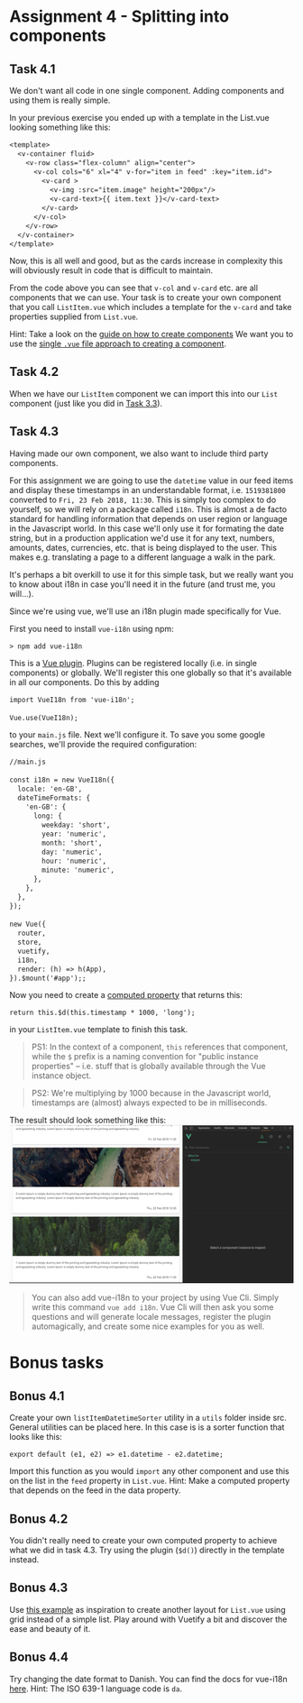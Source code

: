 Assignment 4 - Splitting into components
========================================

Task 4.1
--------

We don't want all code in one single component. Adding components and using them is really simple.

In your previous exercise you ended up with a template in the List.vue looking something like this:
```
<template>
  <v-container fluid>
    <v-row class="flex-column" align="center">
      <v-col cols="6" xl="4" v-for="item in feed" :key="item.id">
        <v-card >
          <v-img :src="item.image" height="200px"/>
          <v-card-text>{{ item.text }}</v-card-text>
        </v-card>
      </v-col>
    </v-row>
  </v-container>
</template>
```

Now, this is all well and good, but as the cards increase in complexity this will obviously result in code that is difficult to maintain.

From the code above you can see that `v-col` and `v-card` etc. are all components that we can use. Your task is to create your own component that you call `ListItem.vue` which includes a template for the `v-card` and take properties supplied from `List.vue`.

Hint: Take a look on the [guide on how to create components](https://vuejs.org/v2/guide/components.html#Passing-Data-to-Child-Components-with-Props)
We want you to use the [single `.vue` file approach to creating a component](https://vuejs.org/v2/guide/single-file-components.html).

Task 4.2
--------

When we have our `ListItem` component we can import this into our `List` component (just like you did in [Task 3.3](../assignment-3/README.md)).


Task 4.3
--------

Having made our own component, we also want to include third party components.

For this assignment we are going to use the `datetime` value in our feed items and display these timestamps in an understandable format, i.e. `1519381800` converted to `Fri, 23 Feb 2018, 11:30`. This is simply too complex to do yourself, so we will rely on a package called `i18n`. This is almost a de facto standard for handling information that depends on user region or language in the Javascript world. In this case we'll only use it for formating the date string, but in a production application we'd use it for any text, numbers, amounts, dates, currencies, etc. that is being displayed to the user. This makes e.g. translating a page to a different language a walk in the park. 

It's perhaps a bit overkill to use it for this simple task, but we really want you to know about i18n in case you'll need it in the future (and trust me, you will...).

Since we're using vue, we'll use an i18n plugin made specifically for Vue. 

First you need to install `vue-i18n` using npm: 
```
> npm add vue-i18n
```

This is a [Vue plugin](https://vuejs.org/v2/guide/plugins.html). Plugins can be registered locally (i.e. in single components) or globally. We'll register this one globally so that it's available in all our components. Do this by adding 
    
```
import VueI18n from 'vue-i18n';

Vue.use(VueI18n);
```
to your `main.js` file. Next we'll configure it. To save you some google searches, we'll provide the required configuration: 
```
//main.js

const i18n = new VueI18n({
  locale: 'en-GB',
  dateTimeFormats: {
    'en-GB': {
      long: {
        weekday: 'short',
        year: 'numeric',
        month: 'short',
        day: 'numeric',
        hour: 'numeric',
        minute: 'numeric',
      },
    },
  },
});

new Vue({
  router,
  store,
  vuetify,
  i18n,
  render: (h) => h(App),
}).$mount('#app');;
```

Now you need to create a [computed property](https://vuejs.org/v2/guide/computed.html#Basic-Example) that returns this:

```
return this.$d(this.timestamp * 1000, 'long');
```

in your `ListItem.vue` template to finish this task.

> PS1: In the context of a component, `this` references that component, while the `$` prefix is a naming convention for "public instance properties" – i.e. stuff that is globally available through the Vue instance object. 

> PS2: We're multiplying by 1000 because in the Javascript world, timestamps are (almost) always expected to be in milliseconds.

The result should look something like this: 
![Assignment results](assignment-4.png)

> You can also add vue-i18n to your project by using Vue Cli. Simply write this command `vue add i18n`. Vue Cli will then ask you some questions and will generate locale messages, register the plugin automagically, and create some nice examples for you as well.

Bonus tasks
===========

Bonus 4.1
---------

Create your own `listItemDatetimeSorter` utility in a `utils` folder inside src. General utilities can be placed here.
In this case is is a sorter function that looks like this:

```
export default (e1, e2) => e1.datetime - e2.datetime;
```

Import this function as you would `import` any other component and use this on the list in the `feed` property in 
`List.vue`. Hint: Make a computed property that depends on the feed in the data property.

Bonus 4.2
---------

You didn't really need to create your own computed property to achieve what we did in task 4.3. Try using the plugin (`$d()`) directly in the template instead.

Bonus 4.3
---------

Use [this example](https://vuetifyjs.com/en/components/grids/#examples) as inspiration to create another layout for `List.vue` using grid instead of a simple list. Play around with Vuetify a bit and discover the ease and beauty of it.

Bonus 4.4
---------

Try changing the date format to Danish. You can find the docs for vue-i18n [here](https://kazupon.github.io/vue-i18n/guide/datetime.html). Hint: The ISO 639-1 language code is `da`.
